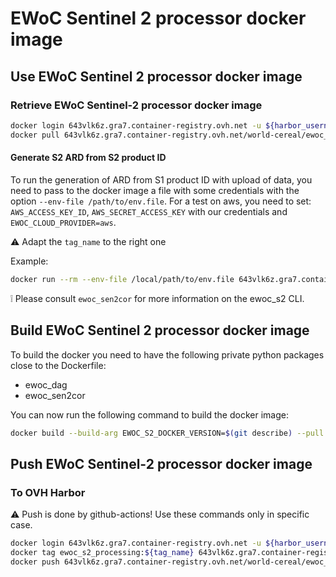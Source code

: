 # EWoC Sentinel 2 processor docker image

## Use EWoC Sentinel 2 processor docker image

### Retrieve EWoC Sentinel-2 processor docker image

```sh
docker login 643vlk6z.gra7.container-registry.ovh.net -u ${harbor_username}
docker pull 643vlk6z.gra7.container-registry.ovh.net/world-cereal/ewoc_s2_processing:${tag_name}
```

#### Generate S2 ARD from S2 product ID

To run the generation of ARD from S1 product ID with upload of data, you need to pass to the docker image a file with some credentials with the option `--env-file /path/to/env.file`. For a test on aws, you need to set: `AWS_ACCESS_KEY_ID`, `AWS_SECRET_ACCESS_KEY` with our credentials and `EWOC_CLOUD_PROVIDER=aws`.

:warning: Adapt the `tag_name` to the right one

Example:

```sh
docker run --rm --env-file /local/path/to/env.file 643vlk6z.gra7.container-registry.ovh.net/world-cereal/ewoc_s2_processing:${tag_name} s2c -v --data-source aws  S2B_MSIL1C_20190822T105629_N0208_R094_T30SWF_20190822T131655
```
:grey_exclamation: Please consult `ewoc_sen2cor`  for more information on the ewoc_s2 CLI.

## Build EWoC Sentinel 2 processor docker image

To build the docker you need to have the following private python packages close to the Dockerfile:

- ewoc_dag
- ewoc_sen2cor

You can now run the following command to build the docker image:

```sh
docker build --build-arg EWOC_S2_DOCKER_VERSION=$(git describe) --pull --rm -f "Dockerfile" -t ewoc_s2_processing:$(git describe) "."
```

## Push EWoC Sentinel-2 processor docker image

### To OVH Harbor

:warning: Push is done by github-actions! Use these commands only in specific case.

```sh
docker login 643vlk6z.gra7.container-registry.ovh.net -u ${harbor_username}
docker tag ewoc_s2_processing:${tag_name} 643vlk6z.gra7.container-registry.ovh.net/world-cereal/ewoc_s2_processing:${tag_name}
docker push 643vlk6z.gra7.container-registry.ovh.net/world-cereal/ewoc_s2_processing:${tag_name}
```
